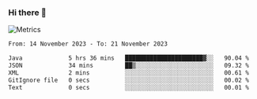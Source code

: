 ### Hi there 👋

![Metrics](https://github.com/radoapx/radoapx/blob/main/github-metrics.svg)

<!--START_SECTION:waka-->

```txt
From: 14 November 2023 - To: 21 November 2023

Java             5 hrs 36 mins   ██████████████████████▓░░   90.04 %
JSON             34 mins         ██▒░░░░░░░░░░░░░░░░░░░░░░   09.32 %
XML              2 mins          ░░░░░░░░░░░░░░░░░░░░░░░░░   00.61 %
GitIgnore file   0 secs          ░░░░░░░░░░░░░░░░░░░░░░░░░   00.02 %
Text             0 secs          ░░░░░░░░░░░░░░░░░░░░░░░░░   00.01 %
```

<!--END_SECTION:waka-->

<!--
**radoapx/radoapx** is a ✨ _special_ ✨ repository because its `README.md` (this file) appears on your GitHub profile.

Here are some ideas to get you started:

- 🔭 I’m currently working on ...
- 🌱 I’m currently learning ...
- 👯 I’m looking to collaborate on ...
- 🤔 I’m looking for help with ...
- 💬 Ask me about ...
- 📫 How to reach me: ...
- 😄 Pronouns: ...
- ⚡ Fun fact: ...
-->
